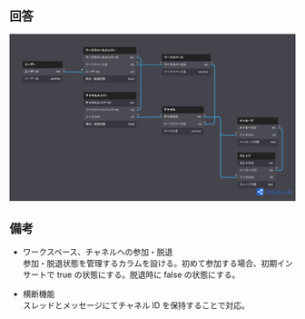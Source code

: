 ## 回答

![](./db-modeling-2.png) 

## 備考

- ワークスペース、チャネルへの参加・脱退<br>
  参加・脱退状態を管理するカラムを設ける。初めて参加する場合、初期インサートで true の状態にする。脱退時に false の状態にする。

- 横断機能<br>
  スレッドとメッセージにてチャネル ID を保持することで対応。
